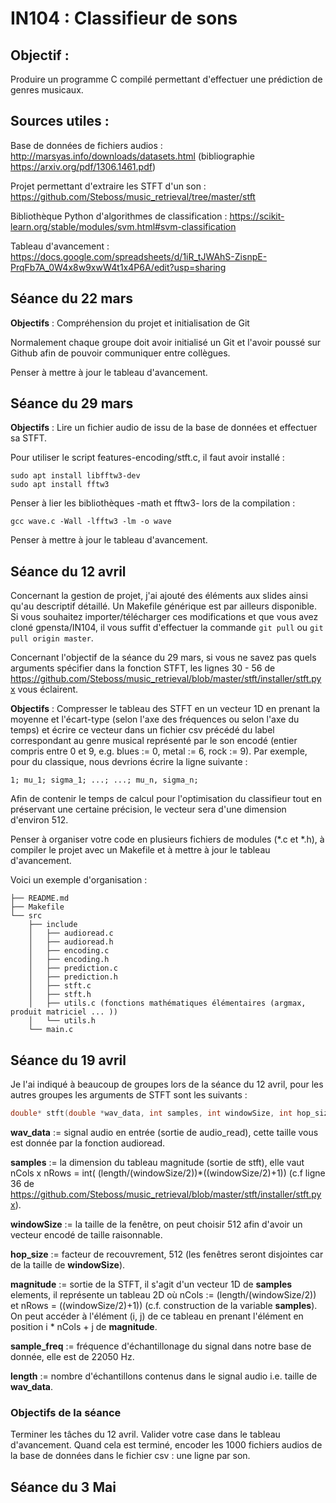 # IN104 : Classifieur de sons

## Objectif :

Produire un programme C compilé permettant d'effectuer une prédiction de genres musicaux. 

## Sources utiles :

Base de données de fichiers audios : http://marsyas.info/downloads/datasets.html (bibliographie https://arxiv.org/pdf/1306.1461.pdf)


Projet permettant d'extraire les STFT d'un son : https://github.com/Steboss/music_retrieval/tree/master/stft

Bibliothèque Python d'algorithmes de classification : https://scikit-learn.org/stable/modules/svm.html#svm-classification

Tableau d'avancement : https://docs.google.com/spreadsheets/d/1iR_tJWAhS-ZisnpE-PrqFb7A_0W4x8w9xwW4t1x4P6A/edit?usp=sharing

## Séance du 22 mars

**Objectifs** : Compréhension du projet et initialisation de Git

Normalement chaque groupe doit avoir initialisé un Git et l'avoir poussé sur Github afin de pouvoir communiquer entre collègues. 

Penser à mettre à jour le tableau d'avancement.

## Séance du 29 mars

**Objectifs** : Lire un fichier audio de issu de la base de données et effectuer sa STFT.

Pour utiliser le script features-encoding/stft.c, il faut avoir installé :

```
sudo apt install libfftw3-dev
sudo apt install fftw3 
```

Penser à lier les bibliothèques -math et fftw3- lors de la compilation :

```
gcc wave.c -Wall -lfftw3 -lm -o wave
```
Penser à mettre à jour le tableau d'avancement.

## Séance du 12 avril

Concernant la gestion de projet, j'ai ajouté des éléments aux slides ainsi qu'au descriptif détaillé. Un Makefile générique est par ailleurs disponible. 
Si vous souhaitez importer/télécharger ces modifications et que vous avez cloné gpensta/IN104, il vous suffit d'effectuer la commande `git pull` ou `git pull origin master`. 

Concernant l'objectif de la séance du 29 mars, si vous ne savez pas quels arguments spécifier dans la fonction STFT, les lignes 30 - 56 de https://github.com/Steboss/music_retrieval/blob/master/stft/installer/stft.pyx vous éclairent. 

**Objectifs** : Compresser le tableau des STFT en un vecteur 1D en prenant la moyenne et l'écart-type (selon l'axe des fréquences ou selon l'axe du temps) et écrire ce vecteur dans un fichier csv précédé du label correspondant au genre musical représenté par le son encodé (entier compris entre 0 et 9, e.g. blues := 0, metal := 6, rock := 9). Par exemple, pour du classique, nous devrions écrire la ligne suivante :

```
1; mu_1; sigma_1; ...; ...; mu_n, sigma_n;
```

Afin de contenir le temps de calcul pour l'optimisation du classifieur tout en préservant une certaine précision, le vecteur sera d'une dimension d'environ 512.

Penser à organiser votre code en plusieurs fichiers de modules (*.c et *.h), à compiler le projet avec un Makefile et à mettre à jour le tableau d'avancement.

Voici un exemple d'organisation : 

```
├── README.md
├── Makefile
└── src
    ├── include
    │   ├── audioread.c 
    │   ├── audioread.h
    │   ├── encoding.c 
    │   ├── encoding.h
    │   ├── prediction.c
    │   ├── prediction.h
    │   ├── stft.c
    │   ├── stft.h
    │   ├── utils.c (fonctions mathématiques élémentaires (argmax, produit matriciel ... ))
    │   └── utils.h
    └── main.c
```

## Séance du 19 avril

Je l'ai indiqué à beaucoup de groupes lors de la séance du 12 avril, pour les autres groupes les arguments de STFT sont les suivants :

```C
double* stft(double *wav_data, int samples, int windowSize, int hop_size, double *magnitude, int sample_freq, int length)
```

**wav_data** := signal audio en entrée (sortie de audio_read), cette taille vous est donnée par la fonction audioread.

**samples** := la dimension du tableau magnitude (sortie de stft), elle vaut nCols x nRows = int( (length/(windowSize/2))*((windowSize/2)+1)) (c.f ligne 36 de https://github.com/Steboss/music_retrieval/blob/master/stft/installer/stft.pyx).

**windowSize** := la taille de la fenêtre, on peut choisir 512 afin d'avoir un vecteur encodé de taille raisonnable.

**hop_size** := facteur de recouvrement, 512 (les fenêtres seront disjointes car de la taille de **windowSize**).

**magnitude** := sortie de la STFT, il s'agit d'un vecteur 1D de **samples** elements, il représente un tableau 2D où nCols := (length/(windowSize/2)) et nRows = ((windowSize/2)+1)) (c.f. construction de la variable **samples**). On peut accéder à l'élément (i, j) de ce tableau en prenant l'élément en position i * nCols + j de **magnitude**. 

**sample_freq** := fréquence d'échantillonage du signal dans notre base de donnée, elle est de 22050 Hz.

**length** := nombre d'échantillons contenus dans le signal audio i.e. taille de **wav_data**.

### Objectifs de la séance

Terminer les tâches du 12 avril. Valider votre case dans le tableau d'avancement.
Quand cela est terminé, encoder les 1000 fichiers audios de la base de données dans le fichier csv : une ligne par son. 

## Séance du 3 Mai